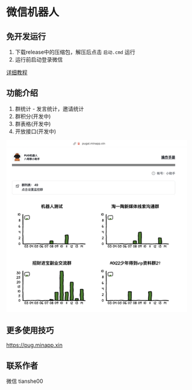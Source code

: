 # 微信机器人

## 免开发运行

1. 下载release中的压缩包，解压后点击 `启动.cmd` 运行
2. 运行前启动登录微信

[详细教程](https://pug.minapp.xin/doc/help)

## 功能介绍

1. 群统计 - 发言统计，邀请统计
2. 群积分(开发中)
3. 群表格(开发中)
4. 开放接口(开发中)

<img src="./screenshot/demo.webp" style="max-width:480px">

## 更多使用技巧

https://pug.minapp.xin

## 联系作者

微信 tianshe00
